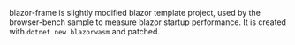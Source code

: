 blazor-frame is slightly modified blazor template project, used by the browser-bench sample
to measure blazor startup performance. It is created with `dotnet new blazorwasm` and patched.
